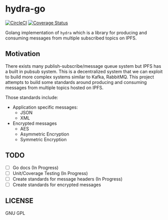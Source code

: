 # hydra-go

[![CircleCI](https://circleci.com/gh/HalonProject/hydra-go.svg?style=svg)](https://circleci.com/gh/HalonProject/hydra-go)
[![Coverage Status](https://coveralls.io/repos/github/HalonProject/hydra-go/badge.svg)](https://coveralls.io/github/HalonProject/hydra-go)

Golang implementation of `hydra` which is a library for producing and consuming
messages from multiple subscribed topics on IPFS.

## Motivation

There exists many publish-subscribe/message queue system but IPFS has a built in
pubsub system. This is a decentralized system that we can exploit to build more
complex systems similar to Kafka, RabbitMQ. This project attempts to build some
standards around producing and consuming messages from multiple topics hosted on IPFS.

Those standards include:

- Application specific messages:
  - JSON
  - XML
- Encrypted messages
  - AES
  - Asymmetric Encryption
  - Symmetric Encryption

## TODO

- [ ] Go docs (In Progress)
- [ ] Unit/Coverage Testing (In Progress)
- [ ] Create standards for message headers (In Progress)
- [ ] Create standards for encrypted messages

## LICENSE

GNU GPL
